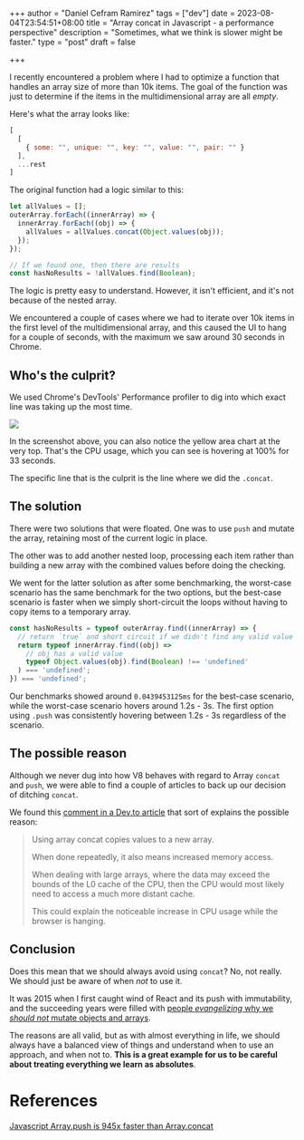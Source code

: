 +++
author = "Daniel Cefram Ramirez"
tags = ["dev"]
date = 2023-08-04T23:54:51+08:00
title = "Array concat in Javascript - a performance perspective"
description = "Sometimes, what we think is slower might be faster."
type = "post"
draft = false

+++

I recently encountered a problem where I had to optimize a function that handles an array size of more than 10k items. The goal of the function was just to determine if the items in the multidimensional array are all *empty*.

Here's what the array looks like:

```js
[
  [
    { some: "", unique: "", key: "", value: "", pair: "" }
  ],
  ...rest
]
```

The original function had a logic similar to this:

```js
let allValues = [];
outerArray.forEach((innerArray) => {
  innerArray.forEach((obj) => {
    allValues = allValues.concat(Object.values(obj));
  });
});

// If we found one, then there are results
const hasNoResults = !allValues.find(Boolean); 
```

The logic is pretty easy to understand. However, it isn't efficient, and it's not because of the nested array.

We encountered a couple of cases where we had to iterate over 10k items in the first level of the multidimensional array, and this caused the UI to hang for a couple of seconds, with the maximum we saw around 30 seconds in Chrome.

## Who's the culprit?

We used Chrome's DevTools' Performance profiler to dig into which exact line was taking up the most time.

![](https://storage.googleapis.com/rmrz-blog.appspot.com/perf-array-concat-devtools.png)

In the screenshot above, you can also notice the yellow area chart at the very top. That's the CPU usage, which you can see is hovering at 100% for 33 seconds.

The specific line that is the culprit is the line where we did the `.concat`.

## The solution

There were two solutions that were floated. One was to use `push` and mutate the array, retaining most of the current logic in place.

The other was to add another nested loop, processing each item rather than building a new array with the combined values before doing the checking.

We went for the latter solution as after some benchmarking, the worst-case scenario has the same benchmark for the two options, but the best-case scenario is faster when we simply short-circuit the loops without having to copy items to a temporary array.

```js
const hasNoResults = typeof outerArray.find((innerArray) => {
  // return `true` and short circuit if we didn't find any valid value
  return typeof innerArray.find((obj) =>
    // obj has a valid value
    typeof Object.values(obj).find(Boolean) !== 'undefined'
  ) === 'undefined';
}) === 'undefined';
```

Our benchmarks showed around `0.0439453125ms` for the best-case scenario, while the worst-case scenario hovers around 1.2s - 3s. The first option using `.push` was consistently hovering between 1.2s - 3s regardless of the scenario.

## The possible reason

Although we never dug into how V8 behaves with regard to Array `concat` and `push`, we were able to find a couple of articles to back up our decision of ditching `concat`.

We found this [comment in a Dev.to article](https://dev.to/uilicious/javascript-array-push-is-945x-faster-than-array-concat-1oki#comment-agaa) that sort of explains the possible reason:

> Using array concat copies values to a new array.
> 
> When done repeatedly, it also means increased memory access.
> 
> When dealing with large arrays, where the data may exceed the bounds of the L0 cache of the CPU, then the CPU would most likely need to access a much more distant cache.
> 
> This could explain the noticeable increase in CPU usage while the browser is hanging.

## Conclusion

Does this mean that we should always avoid using `concat`? No, not really. We should just be aware of when *not* to use it.

It was 2015 when I first caught wind of React and its push with immutability, and the succeeding years were filled with [people *evangelizing* why we *should not* mutate objects and arrays](https://alistapart.com/article/why-mutation-can-be-scary/).

The reasons are all valid, but as with almost everything in life, we should always have a balanced view of things and understand when to use an approach, and when not to. **This is a great example for us to be careful about treating everything we learn as absolutes**.

# References

[Javascript Array.push is 945x faster than Array.concat](https://dev.to/uilicious/javascript-array-push-is-945x-faster-than-array-concat-1oki)
